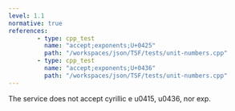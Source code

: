 ```yaml
---
level: 1.1
normative: true
references:
        - type: cpp_test
          name: "accept;exponents;U+0425"
          path: "/workspaces/json/TSF/tests/unit-numbers.cpp"
        - type: cpp_test
          name: "accept;exponents;U+0436"
          path: "/workspaces/json/TSF/tests/unit-numbers.cpp"
---
```


The service does not accept cyrillic e u0415, u0436, nor exp.
